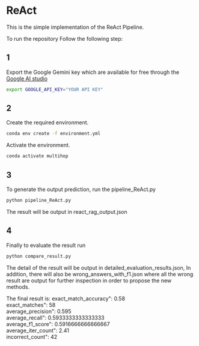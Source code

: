 # ReAct

This is the simple implementation of the ReAct Pipeline.

To run the repository Follow the following step:

## 1

Export the Google Gemini key which are available for free through the [Google AI studio](https://aistudio.google.com/apikey)

```bash
export GOOGLE_API_KEY="YOUR API KEY"
```

## 2

Create the required environment.

```bash
conda env create -f environment.yml
```

Activate the environment.

```bash
conda activate multihop
```

## 3

To generate the output prediction, run the pipeline_ReAct.py

```bash
python pipeline_ReAct.py
```

The result will be output in react_rag_output.json

## 4

Finally to evaluate the result run

```bash
python compare_result.py
```

The detail of the result will be output in detailed_evaluation_results.json, In addition, there will also be wrong_answers_with_f1.json where all the wrong result are output for further inspection in order to propose the new methods.

The final result is:
exact_match_accuracy": 0.58 <br>
exact_matches": 58 <br>
average_precision": 0.595 <br>
average_recall": 0.5933333333333333 <br>
average_f1_score": 0.5916666666666667<br>
average_iter_count": 2.41 <br>
incorrect_count": 42